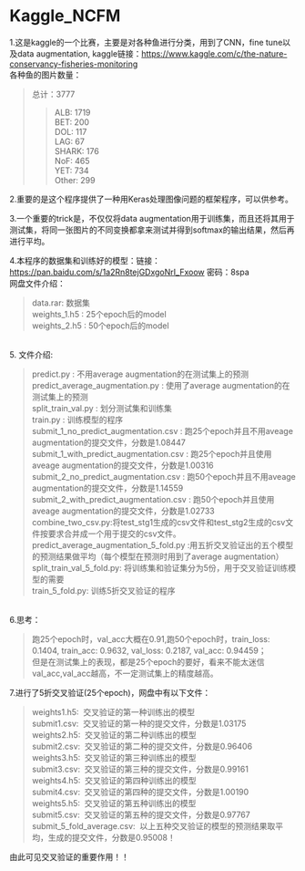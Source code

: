 Kaggle_NCFM
===

1.这是kaggle的一个比赛，主要是对各种鱼进行分类，用到了CNN，fine tune以及data augmentation, kaggle链接：https://www.kaggle.com/c/the-nature-conservancy-fisheries-monitoring <br>
各种鱼的图片数量：<br>
>总计：3777
>>ALB: 1719 <br>
>>BET: 200  <br>
>>DOL: 117 <br>
>>LAG: 67 <br>
>>SHARK: 176 <br>
>>NoF: 465 <br>
>>YET: 734 <br>
>>Other: 299 <br>



2.重要的是这个程序提供了一种用Keras处理图像问题的框架程序，可以供参考。 <br>

3.一个重要的trick是，不仅仅将data augmentation用于训练集，而且还将其用于测试集，将同一张图片的不同变换都拿来测试并得到softmax的输出结果，然后再进行平均。 <br>

4.本程序的数据集和训练好的模型：链接：https://pan.baidu.com/s/1a2Rn8tejGDxgoNrI_Fxoow 密码：8spa  <br>
网盘文件介绍：　 <br>
>data.rar: 数据集 <br>
>weights_1.h5 : 25个epoch后的model <br>
>weights_2.h5 : 50个epoch后的model 
<br>
5. 文件介绍: 

>predict.py : 不用average augmentation的在测试集上的预测 <br>
>predict_average_augmentation.py : 使用了average augmentation的在测试集上的预测 <br>
>split_train_val.py : 划分测试集和训练集 <br>
>train.py : 训练模型的程序 <br>
>submit_1_no_predict_augmentation.csv : 跑25个epoch并且不用aveage augmentation的提交文件，分数是1.08447 <br>
>submit_1_with_predict_augmentation.csv : 跑25个epoch并且使用aveage augmentation的提交文件，分数是1.00316 <br>
>submit_2_no_predict_augmentation.csv : 跑50个epoch并且不用aveage augmentation的提交文件，分数是1.14559 <br>
>submit_2_with_predict_augmentation.csv : 跑50个epoch并且使用aveage augmentation的提交文件，分数是1.02733 <br>
>combine_two_csv.py:将test_stg1生成的csv文件和test_stg2生成的csv文件按要求合并成一个用于提交的csv文件。 <br>
>predict_average_augmentation_5_fold.py :用五折交叉验证出的五个模型的预测结果做平均（每个模型在预测时用到了average augmentation） <br>
>split_train_val_5_fold.py: 将训练集和验证集分为5份，用于交叉验证训练模型的需要 <br>
>train_5_fold.py: 训练5折交叉验证的程序  <br>
<br>
6.思考：<br> 

>跑25个epoch时，val_acc大概在0.91,跑50个epoch时，train_loss: 0.1404, train_acc: 0.9632, val_loss: 0.2187, val_acc: 0.94459；<br>
>但是在测试集上的表现，都是25个epoch的要好，看来不能太迷信val_acc,val_acc越高，不一定测试集上的精度越高。 <br>

7.进行了5折交叉验证(25个epoch)，网盘中有以下文件： <br>
>weights1.h5:  交叉验证的第一种训练出的模型 <br>
>submit1.csv:  交叉验证的第一种的提交文件，分数是1.03175 <br>
>weights2.h5:  交叉验证的第二种训练出的模型 <br>
>submit2.csv:  交叉验证的第二种的提交文件，分数是0.96406<br>
>weights3.h5:  交叉验证的第三种训练出的模型 <br>
>submit3.csv:  交叉验证的第三种的提交文件，分数是0.99161 <br>
>weights4.h5:  交叉验证的第四种训练出的模型 <br>
>submit4.csv:  交叉验证的第四种的提交文件，分数是1.00190 <br>
>weights5.h5:  交叉验证的第五种训练出的模型 <br>
>submit5.csv:  交叉验证的第五种的提交文件，分数是0.97767 <br>
>submit_5_fold_average.csv:  以上五种交叉验证的模型的预测结果取平均，生成的提交文件，分数是0.95008！<br>

由此可见交叉验证的重要作用！！














